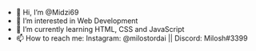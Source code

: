 - 👋 Hi, I’m @Midzi69
- 👀 I’m interested in Web Development
- 🌱 I’m currently learning HTML, CSS and JavaScript
- 📫 How to reach me:  Instagram: @milostordai || Discord: Milosh#3399

<!---
Midzi69/Midzi69 is a ✨ special ✨ repository because its `README.md` (this file) appears on your GitHub profile.
You can click the Preview link to take a look at your changes.
--->
